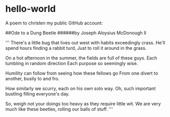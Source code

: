 # hello-world
A poem to christen my public GitHub account:


##Ode to a Dung Beetle
######by Joseph Aloysius McDonough II

'''
There's a little bug that lives out west
  with habits exceedingly crass.
He'll spend hours finding a rabbit turd,
  Just to roll it around in the grass.

On a hot afternoon in the summer,
  the fields are full of these guys.
Each tumbling in random direction
  Each purpose so seemingly wise.
  
Humility can follow
  from seeing how these fellows go
From one divert to another,
  busily to and fro.
  
How similarly we scurry,
  each on his own solo way.
Oh, such important bustling
  filling everyone's day.
  
So, weigh not your doings too heavy
  as they require little wit.
We are very much like these beetles,
  rolling our balls of stuff.
'''
